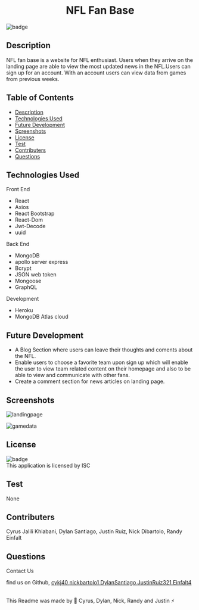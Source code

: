 
  <h1 align="center">NFL Fan Base</h1>

  ![badge](https://img.shields.io/badge/license-ISC--brightgreen)<br />

  ## Description 
  NFL fan base is a website for NFL enthusiast. Users when they arrive on the landing page are able to view the most updated news in the NFL.Users can sign up for an account. With an account users can view data from games from previous weeks. 

  ## Table of Contents
  * [Description](#description)
  * [Technologies Used](#technologies-used)
  * [Future Development](#future-development)
  * [Screenshots](#screenshots)
  * [License](#license)
  * [Test](#test)
  * [Contributers](#contributers)
  * [Questions](#questions)
  
 

  ## Technologies Used
  Front End 
  * React 
  * Axios
  * React Bootstrap
  * React-Dom 
  * Jwt-Decode
  * uuid
  
  Back End
  * MongoDB 
  * apollo server express
  * Bcrypt
  * JSON web token
  * Mongoose 
  * GraphQL
  
  Development 
  * Heroku 
  * MongoDB Atlas cloud

  ## Future Development 
  
  * A Blog Section where users can leave their thoughts and coments about the NFL. 
  * Enable users to choose a favorite team upon sign up which will enable the user to view team related content on their homepage and also to be able to view and           communicate with other fans.
  * Create a comment section for news articles on landing page.


  
  ## Screenshots
 ![landingpage](https://user-images.githubusercontent.com/102045473/205515184-1ff0c735-4d12-461e-adc5-0af068bbb57a.png)

 ![gamedata](https://user-images.githubusercontent.com/102045473/205515198-d1d705ba-8514-4231-9a70-55cf7c5c3d59.png)


  ## License
![badge](https://img.shields.io/badge/license-ISC--brightgreen)
<br />
This application is licensed by ISC

## Test 
None

## Contributers
Cyrus Jalili Khiabani, Dylan Santiago, Justin Ruiz, Nick Dibartolo, Randy Einfalt

## Questions
Contact Us<br />

 find us on Github, <a href="https://github.com/cykj40"> cykj40 </a> <a href="https://github.com/nickbartolo"> nickbartolo1 </a> <a href="https://github.com/DylanSantiago"> DylanSantiago </a> <a href="https://github.com/JustinRuiz321"> JustinRuiz321 </a> <a href="https://github.com/Einfalt4"> Einfalt4</a> <br />
<br /> 

This Readme was made by 🚀 Cyrus, Dylan, Nick, Randy and Justin ⚡



